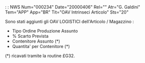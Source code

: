  :  : NWS Num="000234" Date="20000406" Rel="" Atr="G. Galdini" Tem="APP" App="BR" Tit="OAV  Intrinseci  Articolo" Sts="20"

Sono stati aggiunti gli  OAV  LOGISTICI  dell'Articolo / Magazzino  : 

-  Tipo Ordine Produzione Assunto
-  % Scarto Prevista
-  Contenitore Assunto           (*)
-  Quantita' per Contenitore  (*)

(*) ricavati tramite la routine £G32.


